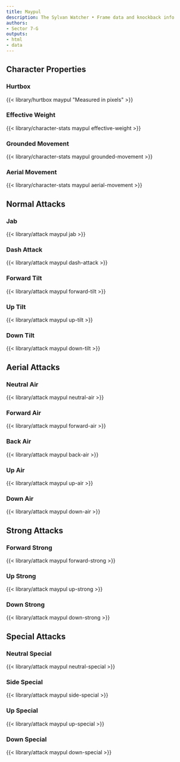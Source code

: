 ```yaml
---
title: Maypul
description: The Sylvan Watcher • Frame data and knockback info
authors:
- Sector 7-G
outputs:
- html
- data
---
```


## Character Properties
### Hurtbox
{{< library/hurtbox maypul "Measured in pixels" >}}
### Effective Weight
{{< library/character-stats maypul effective-weight >}}
### Grounded Movement
{{< library/character-stats maypul grounded-movement >}}
### Aerial Movement
{{< library/character-stats maypul aerial-movement >}}

## Normal Attacks
### Jab
{{< library/attack maypul jab >}}
### Dash Attack
{{< library/attack maypul dash-attack >}}
### Forward Tilt
{{< library/attack maypul forward-tilt >}}
### Up Tilt
{{< library/attack maypul up-tilt >}}
### Down Tilt
{{< library/attack maypul down-tilt >}}

## Aerial Attacks
### Neutral Air
{{< library/attack maypul neutral-air >}}
### Forward Air
{{< library/attack maypul forward-air >}}
### Back Air
{{< library/attack maypul back-air >}}
### Up Air
{{< library/attack maypul up-air >}}
### Down Air
{{< library/attack maypul down-air >}}

## Strong Attacks
### Forward Strong
{{< library/attack maypul forward-strong >}}
### Up Strong
{{< library/attack maypul up-strong >}}
### Down Strong
{{< library/attack maypul down-strong >}}

## Special Attacks
### Neutral Special
{{< library/attack maypul neutral-special >}}
### Side Special
{{< library/attack maypul side-special >}}
### Up Special
{{< library/attack maypul up-special >}}
### Down Special
{{< library/attack maypul down-special >}}
